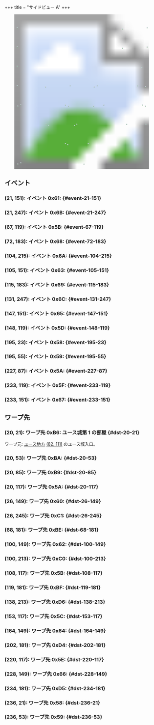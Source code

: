 +++
title = "サイドビュー A"
+++

<!-- SVG {{{ -->
<svg width="1536" height="1536" viewbox="0 0 2048 2048">
<defs>
<image id="svg-asset-bg" width="2048" height="2048" href="map-14.webp" />
<image id="svg-asset-event" width="16" height="16" href="icon-event.png" />
<image id="svg-asset-destination" width="16" height="16" href="icon-destination.png" />
</defs>
<use href="#svg-asset-bg" x="0" y="0"></use>
<a href="#event-21-151">
<use href="#svg-asset-event" x="168" y="1208"><title>(21, 151): イベント 0x61</title></use>
</a>
<a href="#event-21-247">
<use href="#svg-asset-event" x="168" y="1976"><title>(21, 247): イベント 0x6B</title></use>
</a>
<a href="#event-67-119">
<use href="#svg-asset-event" x="536" y="952"><title>(67, 119): イベント 0x5B</title></use>
</a>
<a href="#event-72-183">
<use href="#svg-asset-event" x="576" y="1464"><title>(72, 183): イベント 0x68</title></use>
</a>
<a href="#event-104-215">
<use href="#svg-asset-event" x="832" y="1720"><title>(104, 215): イベント 0x6A</title></use>
</a>
<a href="#event-105-151">
<use href="#svg-asset-event" x="840" y="1208"><title>(105, 151): イベント 0x63</title></use>
</a>
<a href="#event-115-183">
<use href="#svg-asset-event" x="920" y="1464"><title>(115, 183): イベント 0x69</title></use>
</a>
<a href="#event-131-247">
<use href="#svg-asset-event" x="1048" y="1976"><title>(131, 247): イベント 0x6C</title></use>
</a>
<a href="#event-147-151">
<use href="#svg-asset-event" x="1176" y="1208"><title>(147, 151): イベント 0x65</title></use>
</a>
<a href="#event-148-119">
<use href="#svg-asset-event" x="1184" y="952"><title>(148, 119): イベント 0x5D</title></use>
</a>
<a href="#event-195-23">
<use href="#svg-asset-event" x="1560" y="184"><title>(195, 23): イベント 0x58</title></use>
</a>
<a href="#event-195-55">
<use href="#svg-asset-event" x="1560" y="440"><title>(195, 55): イベント 0x59</title></use>
</a>
<a href="#event-227-87">
<use href="#svg-asset-event" x="1816" y="696"><title>(227, 87): イベント 0x5A</title></use>
</a>
<a href="#event-233-119">
<use href="#svg-asset-event" x="1864" y="952"><title>(233, 119): イベント 0x5F</title></use>
</a>
<a href="#event-233-151">
<use href="#svg-asset-event" x="1864" y="1208"><title>(233, 151): イベント 0x67</title></use>
</a>
<a href="#dst-236-21">
<use href="#svg-asset-destination" x="1888" y="168"><title>(236, 21): ワープ先 0x58</title></use>
</a>
<a href="#dst-236-53">
<use href="#svg-asset-destination" x="1888" y="424"><title>(236, 53): ワープ先 0x59</title></use>
</a>
<a href="#dst-20-117">
<use href="#svg-asset-destination" x="160" y="936"><title>(20, 117): ワープ先 0x5A</title></use>
</a>
<a href="#dst-108-117">
<use href="#svg-asset-destination" x="864" y="936"><title>(108, 117): ワープ先 0x5B</title></use>
</a>
<a href="#dst-153-117">
<use href="#svg-asset-destination" x="1224" y="936"><title>(153, 117): ワープ先 0x5C</title></use>
</a>
<a href="#dst-220-117">
<use href="#svg-asset-destination" x="1760" y="936"><title>(220, 117): ワープ先 0x5E</title></use>
</a>
<a href="#dst-26-149">
<use href="#svg-asset-destination" x="208" y="1192"><title>(26, 149): ワープ先 0x60</title></use>
</a>
<a href="#dst-100-149">
<use href="#svg-asset-destination" x="800" y="1192"><title>(100, 149): ワープ先 0x62</title></use>
</a>
<a href="#dst-164-149">
<use href="#svg-asset-destination" x="1312" y="1192"><title>(164, 149): ワープ先 0x64</title></use>
</a>
<a href="#dst-228-149">
<use href="#svg-asset-destination" x="1824" y="1192"><title>(228, 149): ワープ先 0x66</title></use>
</a>
<a href="#dst-20-21">
<use href="#svg-asset-destination" x="160" y="168"><title>(20, 21): ワープ先 0xB6: ユース城第 1 の部屋</title></use>
</a>
<a href="#dst-20-85">
<use href="#svg-asset-destination" x="160" y="680"><title>(20, 85): ワープ先 0xB9</title></use>
</a>
<a href="#dst-20-53">
<use href="#svg-asset-destination" x="160" y="424"><title>(20, 53): ワープ先 0xBA</title></use>
</a>
<a href="#dst-68-181">
<use href="#svg-asset-destination" x="544" y="1448"><title>(68, 181): ワープ先 0xBE</title></use>
</a>
<a href="#dst-119-181">
<use href="#svg-asset-destination" x="952" y="1448"><title>(119, 181): ワープ先 0xBF</title></use>
</a>
<a href="#dst-100-213">
<use href="#svg-asset-destination" x="800" y="1704"><title>(100, 213): ワープ先 0xC0</title></use>
</a>
<a href="#dst-26-245">
<use href="#svg-asset-destination" x="208" y="1960"><title>(26, 245): ワープ先 0xC1</title></use>
</a>
<a href="#dst-202-181">
<use href="#svg-asset-destination" x="1616" y="1448"><title>(202, 181): ワープ先 0xD4</title></use>
</a>
<a href="#dst-234-181">
<use href="#svg-asset-destination" x="1872" y="1448"><title>(234, 181): ワープ先 0xD5</title></use>
</a>
<a href="#dst-138-213">
<use href="#svg-asset-destination" x="1104" y="1704"><title>(138, 213): ワープ先 0xD6</title></use>
</a>
</svg>
<!-- }}} -->


## イベント

### (21, 151): イベント 0x61:  {#event-21-151}

### (21, 247): イベント 0x6B:  {#event-21-247}

### (67, 119): イベント 0x5B:  {#event-67-119}

### (72, 183): イベント 0x68:  {#event-72-183}

### (104, 215): イベント 0x6A:  {#event-104-215}

### (105, 151): イベント 0x63:  {#event-105-151}

### (115, 183): イベント 0x69:  {#event-115-183}

### (131, 247): イベント 0x6C:  {#event-131-247}

### (147, 151): イベント 0x65:  {#event-147-151}

### (148, 119): イベント 0x5D:  {#event-148-119}

### (195, 23): イベント 0x58:  {#event-195-23}

### (195, 55): イベント 0x59:  {#event-195-55}

### (227, 87): イベント 0x5A:  {#event-227-87}

### (233, 119): イベント 0x5F:  {#event-233-119}

### (233, 151): イベント 0x67:  {#event-233-151}


## ワープ先

### (20, 21): ワープ先 0xB6: ユース城第 1 の部屋 {#dst-20-21}

ワープ元: [ユース地方](@/map/map-00/_index.md) [(82, 111)](@/map/map-00/_index.md#event-82-111) のユース城入口。

### (20, 53): ワープ先 0xBA:  {#dst-20-53}

### (20, 85): ワープ先 0xB9:  {#dst-20-85}

### (20, 117): ワープ先 0x5A:  {#dst-20-117}

### (26, 149): ワープ先 0x60:  {#dst-26-149}

### (26, 245): ワープ先 0xC1:  {#dst-26-245}

### (68, 181): ワープ先 0xBE:  {#dst-68-181}

### (100, 149): ワープ先 0x62:  {#dst-100-149}

### (100, 213): ワープ先 0xC0:  {#dst-100-213}

### (108, 117): ワープ先 0x5B:  {#dst-108-117}

### (119, 181): ワープ先 0xBF:  {#dst-119-181}

### (138, 213): ワープ先 0xD6:  {#dst-138-213}

### (153, 117): ワープ先 0x5C:  {#dst-153-117}

### (164, 149): ワープ先 0x64:  {#dst-164-149}

### (202, 181): ワープ先 0xD4:  {#dst-202-181}

### (220, 117): ワープ先 0x5E:  {#dst-220-117}

### (228, 149): ワープ先 0x66:  {#dst-228-149}

### (234, 181): ワープ先 0xD5:  {#dst-234-181}

### (236, 21): ワープ先 0x58:  {#dst-236-21}

### (236, 53): ワープ先 0x59:  {#dst-236-53}



